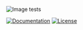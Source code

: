 ![Image tests](https://travis-ci.com/yaricp/py-solarhouse.svg?branch=master)

[![Documentation](https://readthedocs.org/projects/py-solarhouse/badge/?version=latest&style=flat)](https://solarhouse.readthedocs.io/en/latest/)
[![License](https://img.shields.io/badge/License-MIT-yellow.svg)](https://opensource.org/licenses/MIT)